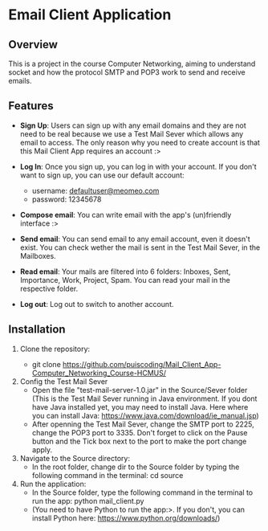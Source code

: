 # Email Client Application

## Overview
This is a project in the course Computer Networking, aiming to understand socket and how the protocol SMTP and POP3 work to send and receive emails.  

## Features
- **Sign Up**: Users can sign up with any email domains and they are not need to be real because we use a Test Mail Sever which allows any email to access. The only reason why you need to create account is that this Mail Client App requires an account :>
- **Log In**: Once you sign up, you can log in with your account. If you don't want to sign up, you can use our default account: 
    - username: defaultuser@meomeo.com
    - password: 12345678

- **Compose email**: You can write email with the app's (un)friendly interface :>
- **Send email**: You can send email to any email account, even it doesn't exist. You can check wether the mail is sent in the Test Mail Sever, in the Mailboxes. 
- **Read email**: Your mails are filtered into 6 folders: Inboxes, Sent, Importance, Work, Project, Spam. You can read your mail in the respective folder. 
- **Log out**: Log out to switch to another account. 

## Installation
1. Clone the repository: <space> <space>
   - git clone https://github.com/puiscoding/Mail_Client_App-Computer_Networking_Course-HCMUS/
2. Config the Test Mail Sever
   - Open the file "test-mail-server-1.0.jar" in the Source/Sever folder (This is the Test Mail Sever running in Java environment. If you dont have Java installed yet, you may need to install Java. Here where you can install Java: https://www.java.com/download/ie_manual.jsp)
   - After openning the Test Mail Sever, change the SMTP port to 2225, change the POP3 port to 3335. Don't forget to click on the Pause button and the Tick box next to the port to make the port change apply.
3. Navigate to the Source directory:
   - In the root folder, change dir to the Source folder by typing the following command in the terminal:
    cd source
4. Run the application:
   - In the Source folder, type the following command in the terminal to run the app:
    python mail_client.py 
   - (You need to have Python to run the app:>. If you don't, you can install Python here: https://www.python.org/downloads/)



